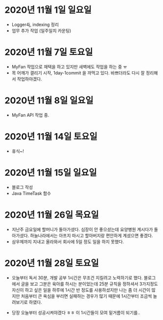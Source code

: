 
# 2020년 11월 1일 일요일

- Logger4j, indexing 정리 
- 업무 추가 작업 (일주일치 카운팅)

# 2020년 11월 7일 토요일

- MyFan 작업으로 재택을 하고 있지만 새벽에도 작업을 하는 중 ㅠ
- 목 어깨가 결리기 시작, 1day-1commit 을 까먹고 있다. 바쁘더라도 다시 잘 정리해서 작업하야겠다.

# 2020년 11월 8일 일요일

- MyFan API 작업 중.

# 2020년 11월 14일 토요일 

- 휴식~!

# 2020년 11월 15일 일요일

- 블로그 작성
- Java TimeTask 함수 

# 2020년 11월 26일 목요일

- 지난주 금요일에 할머니가 돌아가셨다. 심장이 안 좋으셨는데 요양병원 계시다가 돌아가셨다. 하늘나라에서는 아프지 마시고 할아버지랑 편안하게 계셨으면 좋겠다.
- 삼우제까지 지내고 올라와서 회사에 5일 정도 일을 하지 못했다.  

# 2020년 11월 28일 토요일

- 오늘부터 독서 30분, 개발 공부 1시간은 무조건 지킬려고 노력하기로 했다. 블로그에서 글을 보고 그분은 육아를 하시는 분이었는데 
25분 규칙을 정하셔서 3가지정도 자신이 하고 싶은 일을 하루에 1시간 반 정도를 사용하셨지만 나는 좀 더 시간이 많지만 처음부터 큰 욕심을 부리면
실패하는 경우가 많기 때문에 1시간부터 조금씩 늘려보기로 하였다. 

- 당장 오늘부터 성공시켜야겠다 ㅎㅎ 이 1시간들이 모여 밑거름이 되기를..
